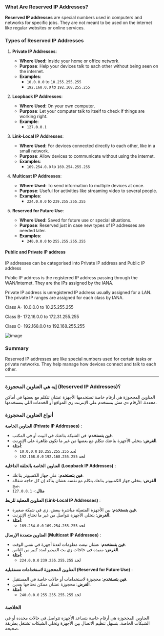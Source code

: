 
### What Are Reserved IP Addresses?

**Reserved IP addresses** are special numbers used in computers and networks for specific jobs. They are not meant to be used on the internet like regular websites or online services.

### Types of Reserved IP Addresses

1. **Private IP Addresses**:
   - **Where Used**: Inside your home or office network.
   - **Purpose**: Help your devices talk to each other without being seen on the internet.
   - **Examples**:
     - `10.0.0.0` to `10.255.255.255`
     - `192.168.0.0` to `192.168.255.255`

2. **Loopback IP Addresses**:
   - **Where Used**: On your own computer.
   - **Purpose**: Let your computer talk to itself to check if things are working right.
   - **Example**:
     - `127.0.0.1`

3. **Link-Local IP Addresses**:
   - **Where Used**: For devices connected directly to each other, like in a small network.
   - **Purpose**: Allow devices to communicate without using the internet.
   - **Examples**:
     - `169.254.0.0` to `169.254.255.255`

4. **Multicast IP Addresses**:
   - **Where Used**: To send information to multiple devices at once.
   - **Purpose**: Useful for activities like streaming video to several people.
   - **Examples**:
     - `224.0.0.0` to `239.255.255.255`

5. **Reserved for Future Use**:
   - **Where Used**: Saved for future use or special situations.
   - **Purpose**: Reserved just in case new types of IP addresses are needed later.
   - **Examples**:
     - `240.0.0.0` to `255.255.255.255`

#### Public and Private IP address

IP addresses can be categorised into  Private IP address and Public IP address

Public IP address is the registered IP address passing through the WAN/Internet. They are the IPs assigned by the IANA.

Private IP address is unregistered IP address usually assigned for a LAN. The private IP ranges are assigned for each class by IANA.

Class A- 10.0.0.0 to 10.25.255.255

Class B- 172.16.0.0 to 172.31.255.255

Class C- 192.168.0.0 to 192.168.255.255

![image](https://github.com/user-attachments/assets/3f0010a6-4c7f-4063-81d4-e47176a49737)



### Summary

Reserved IP addresses are like special numbers used for certain tasks or private networks. They help manage how devices connect and talk to each other.

<hr>




### إيه هي العناوين المحجوزة (Reserved IP Addresses)؟

العناوين المحجوزة هي أرقام خاصة تستخدمها الأجهزة عشان تتكلم مع بعضها في أماكن محددة. الأرقام دي مش بتستخدم على الإنترنت زي المواقع أو الخدمات اللي بنستخدمها.

### أنواع العناوين المحجوزة

 **العناوين الخاصة (Private IP Addresses)** :
   - **فين بتستخدم**: في الشبكة بتاعتك في البيت أو في المكتب.
   - **الغرض**: بتخلي الأجهزة بتاعتك تتكلم مع بعضها من غير ما تكون ظاهرة على الإنترنت.
   - **أمثلة**:
     - `10.0.0.0` لحد `10.255.255.255`
     - `192.168.0.0` لحد `192.168.255.255`

   **العناوين الخاصة بالحلقة الداخلية (Loopback IP Addresses)** :
   - **فين بتستخدم**: على جهاز الكمبيوتر بتاعك.
   - **الغرض**: بتخلي جهاز الكمبيوتر بتاعك يتكلم مع نفسه عشان يتأكد إن كل حاجة شغالة صح.
   - **مثال**:- `127.0.0.1`

   **العناوين المحلية للربط (Link-Local IP Addresses)** :
   - **فين بتستخدم**: بين الأجهزة المتصلة مباشرة ببعض، زي في شبكة صغيرة.
   - **الغرض**: بتخلي الأجهزة تتواصل من غير ما تحتاج الإنترنت.
   - **أمثلة**:
     - `169.254.0.0` لحد `169.254.255.255`

 **العناوين متعددة الإرسال (Multicast IP Addresses)** :
   - **فين بتستخدم**: عشان تبعت معلومات لعدة أجهزة في نفس الوقت.
   - **الغرض**: مفيدة في حاجات زي بث الفيديو لعدد كبير من الناس.
   - **أمثلة**:
     - `224.0.0.0` لحد `239.255.255.255`

 **العناوين المحجوزة لاستخدامات مستقبلية (Reserved for Future Use)** :
   - **فين بتستخدم**: محجوزة لاستخدامات أو حالات خاصة في المستقبل.
   - **الغرض**: محجوزة عشان ممكن نحتاجها بعدين.
   - **أمثلة**:
     - `240.0.0.0` لحد `255.255.255.255`

### الخلاصة

العناوين المحجوزة هي أرقام خاصة بتساعد الأجهزة تتواصل في حالات محددة أو في الشبكات الخاصة. بتسهل تنظيم الاتصال بين الأجهزة وتخلي الشبكات تشتغل بطريقة صحيحة.
